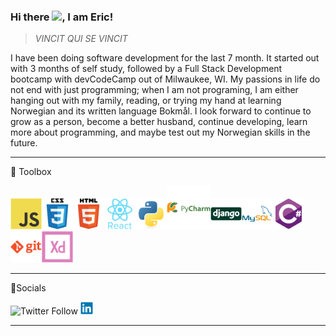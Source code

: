 ### Hi there <img src="https://raw.githubusercontent.com/MartinHeinz/MartinHeinz/master/wave.gif" width="40px">, I am Eric! 

> _VINCIT QUI SE VINCIT_

I have been doing software development for the last 7 month. It started out with 3 months of self study, followed by a Full Stack Development bootcamp with devCodeCamp out of Milwaukee, WI.  My passions in life do not end with just programming; when I am not programing, I am either hanging out with my family, reading, or trying my hand at learning Norwegian and its written language Bokmål.  I look forward to continue to grow as a person, become a better husband, continue developing, learn more about programming, and maybe test out my Norwegian skills in the future.

---
🧰 Toolbox

<img src="https://github.com/devicons/devicon/blob/master/icons/javascript/javascript-original.svg" alt="JavaScript Logo" width='50px' height='50px' /><img src="https://github.com/devicons/devicon/blob/master/icons/css3/css3-original-wordmark.svg" alt="CSS Logo" width='50px' height='50px' /><img src="https://github.com/devicons/devicon/blob/master/icons/html5/html5-original-wordmark.svg" alt="HTML Logo" width='50px' height='50px' /><img src="https://github.com/devicons/devicon/blob/master/icons/react/react-original-wordmark.svg" alt="React Logo" width='50px' height='50px' /><img src="https://github.com/devicons/devicon/blob/master/icons/python/python-original.svg" alt="Python Logo" width='50px' height='50px' /><img src="https://github.com/devicons/devicon/blob/master/icons/pycharm/pycharm-original-wordmark.svg" alt="PyCharm Logo" width="70px" /><img src="https://github.com/devicons/devicon/blob/master/icons/django/django-original.svg" alt="Django Logo" width='50px' height='50px' /><img src="https://github.com/devicons/devicon/blob/master/icons/mysql/mysql-original-wordmark.svg" alt="MySQL Logo" width='50px' height='50px' /><img src="https://github.com/devicons/devicon/blob/master/icons/csharp/csharp-original.svg" alt="C# Logo" width='50px' height='50px' /><img src="https://github.com/devicons/devicon/blob/master/icons/git/git-plain-wordmark.svg" alt="Git Logo" width="50px" height="50px" /><img src="https://github.com/devicons/devicon/blob/master/icons/xd/xd-line.svg" alt="AdobeXD Logo" width="50px" height="50px" />

---
📱Socials

![Twitter Follow](https://img.shields.io/twitter/follow/ericlarslee?label=Follow%20me%20on%20Twitter&style=social)
<a href="https://www.linkedin.com/in/ericlarslee/">
<img src="https://github.com/devicons/devicon/raw/master/icons/linkedin/linkedin-original.svg" height="20px" width="20px" alt="LinkedIn Profile" />
<a />

---
<!--
**ericlarslee/ericlarslee** is a ✨ _special_ ✨ repository because its `README.md` (this file) appears on your GitHub profile.

Here are some ideas to get you started:

- 🔭 I’m currently working on ...
- 🌱 I’m currently learning ...
- 👯 I’m looking to collaborate on ...
- 🤔 I’m looking for help with ...
- 💬 Ask me about ...
- 📫 How to reach me: ...
- 😄 Pronouns: ...
- ⚡ Fun fact: ...
-->
